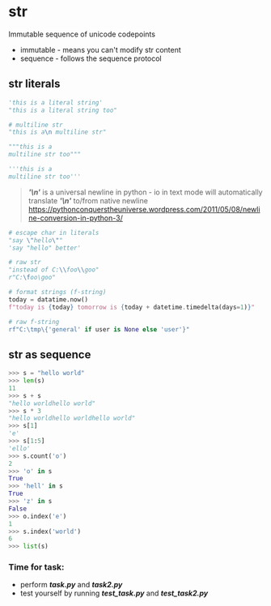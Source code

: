 # str
Immutable sequence of unicode codepoints
- immutable - means you can't modify str content
- sequence - follows the sequence protocol
## str literals
```python
'this is a literal string'
"this is a literal string too"

# multiline str
"this is a\n multiline str"

"""this is a
multiline str too"""

'''this is a
multiline str too'''
```

> ***'\n'*** is a universal newline in python - io in text mode will automatically translate ***'\n'*** to/from native newline
> https://pythonconquerstheuniverse.wordpress.com/2011/05/08/newline-conversion-in-python-3/
```python
# escape char in literals
"say \"hello\""
'say "hello" better'

# raw str
"instead of C:\\foo\\goo"
r"C:\foo\goo"
```
```python
# format strings (f-string)
today = datatime.now()
f"today is {today} tomorrow is {today + datetime.timedelta(days=1)}"

# raw f-string
rf"C:\tmp\{'general' if user is None else 'user'}"
```
## str as sequence
```python
>>> s = "hello world"
>>> len(s)
11
>>> s + s
"hello worldhello world"
>>> s * 3
"hello worldhello worldhello world"
>>> s[1]
'e'
>>> s[1:5]
'ello'
>>> s.count('o')
2
>>> 'o' in s
True
>>> 'hell' in s
True
>>> 'z' in s
False
>>> o.index('e')
1
>>> s.index('world')
6
>>> list(s)


```
### Time for task:
 - perform ***task.py*** and ***task2.py***
 - test yourself by running ***test_task.py*** and ***test_task2.py***
<!--stackedit_data:
eyJoaXN0b3J5IjpbNjE5NjM3Njg5LDgyMzE2MjYzOCw4MjE4NT
U1MTgsLTMxNjEyNzQ2NSwtMTM2Nzc5NjAwNywxODAzNjAzOTQ4
XX0=
-->